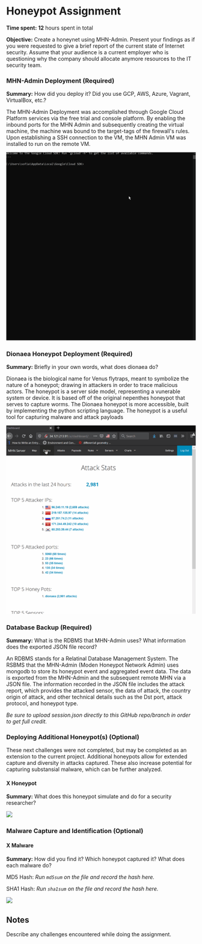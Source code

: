 # Honeypot Assignment

**Time spent:** **12** hours spent in total

**Objective:** Create a honeynet using MHN-Admin. Present your findings as if you were requested to give a brief report of the current state of Internet security. Assume that your audience is a current employer who is questioning why the company should allocate anymore resources to the IT security team.

### MHN-Admin Deployment (Required)

**Summary:** How did you deploy it? Did you use GCP, AWS, Azure, Vagrant, VirtualBox, etc.?

The MHN-Admin Deployment was accomplished through Google Cloud Platform services via the free trial and console platform. By enabling the inbound ports for the MHN Admin and subsequently creating the virtual machine, the machine was bound to the target-tags of the firewall's rules. Upon establishing a SSH connection to the VM, the MHN Admin VM was installed to run on the remote VM.

<img src="mhn-admin.gif">

### Dionaea Honeypot Deployment (Required)

**Summary:** Briefly in your own words, what does dionaea do?

Dionaea is the biological name for Venus flytraps, meant to symbolize the nature of a honeypot; drawing in attackers in order to trace malicious actors. The honeypot is a server side model, representing a vunerable system or device. It is based off of the original nepenthes honeypot that serves to capture worms. The Dionaea honeypot is more accessible, built by implementing the python scripting language. The honeypot is a useful tool for capturing malware and attack payloads

<img src="dionaea-honeypot.gif">

### Database Backup (Required) 

**Summary:** What is the RDBMS that MHN-Admin uses? What information does the exported JSON file record?

An RDBMS stands for a Relatinal Database Management System. The RSBMS that the MHN-Admin (Moden Honeypot Network Admin) uses mongodb to store its honeypot event and aggregated event data. The data is exported from the MHN-Admin and the subsequent remote MHN via a JSON file. The information recorded in the JSON file includes the attack report, which provides the attacked sensor, the data of attack, the country origin of attack, and other technical details such as the Dst port, attack protocol, and honeypot type.

*Be sure to upload session.json directly to this GitHub repo/branch in order to get full credit.*

### Deploying Additional Honeypot(s) (Optional)

These next challenges were not completed, but may be completed as an extension to the current project. Additional honeypots allow for extended capture and diversity in attacks captured. These also increase potential for capturing substansial malware, which can be further analyzed.

#### X Honeypot

**Summary:** What does this honeypot simulate and do for a security researcher?

<img src="x-honeypot.gif">

### Malware Capture and Identification (Optional)

#### X Malware

**Summary:** How did you find it? Which honeypot captured it? What does each malware do?

MD5 Hash: *Run `md5sum` on the file and record the hash here.*

SHA1 Hash: *Run `sha1sum` on the file and record the hash here.*

<img src="x-malware.gif">

## Notes

Describe any challenges encountered while doing the assignment.
